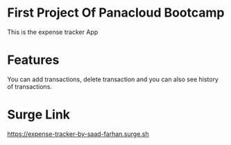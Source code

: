 # First Project Of Panacloud Bootcamp

This is the expense tracker App

# Features
 
You can add transactions, delete transaction and you can also see history of transactions.

# Surge Link
https://expense-tracker-by-saad-farhan.surge.sh
